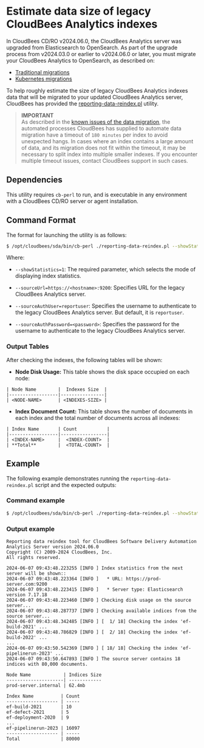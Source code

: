 # Estimate data size of legacy CloudBees Analytics indexes

In CloudBees CD/RO v2024.06.0, the CloudBees Analytics server was upgraded from Elasticsearch to OpenSearch. As part of the upgrade process from v2024.03.0 or earlier to v2024.06.0 or later, you must migrate your CloudBees Analytics to OpenSearch, as described on:

* [Traditional migrations](https://docs.cloudbees.com/docs/cloudbees-cd/latest/troubleshooting/trad-upgrade-to-os)
* [Kubernetes migrations](https://docs.cloudbees.com/docs/cloudbees-cd/latest/troubleshooting/k8s-upgrade-to-os)

To help roughly estimate the size of legacy CloudBees Analytics indexes data that will be migrated to your updated CloudBees Analytics server,  CloudBees has provided the [reporting-data-reindex.pl](reporting-data-reindex.pl) utility.

> **IMPORTANT**  
> As described in the [known issues of the data migration](https://docs.cloudbees.com/docs/cloudbees-cd/latest/troubleshooting/data-migration-es-to-os#data-migration-known-issues), the automated processes CloudBees has supplied to automate data migration have a timeout of `180 minutes` per index to avoid unexpected hangs. 
> In cases where an index contains a large amount of data, and its migration does not fit within the timeout, it may be necessary to split index into multiple smaller indexes. If you encounter multiple timeout issues, contact CloudBees support in such cases.

## Dependencies
This utility requires `cb-perl` to run, and is executable in any environment with a CloudBees CD/RO server or agent installation.

## Command Format

The format for launching the utility is as follows:

```sh
$ /opt/cloudbees/sda/bin/cb-perl ./reporting-data-reindex.pl --showStatistics=1 --sourceUrl=https://<hostname>:9200 --sourceAuthUser=reportuser --sourceAuthPassword=<password>
```

Where:

* `--showStatistics=1`: The required parameter, which selects the mode of displaying index statistics.

* `--sourceUrl=https://<hostname>:9200`: Specifies URL for the legacy CloudBees Analytics server.

* `--sourceAuthUser=reportuser`: Specifies the username to authenticate to the legacy CloudBees Analytics server. But default, it is `reportuser`.

* `--sourceAuthPassword=<password>`: Specifies the password for the username to authenticate to the legacy CloudBees Analytics server.

### Output Tables

After checking the indexes, the following tables will be shown:

- **Node Disk Usage:** This table shows the disk space occupied on each node:
```
| Node Name        |  Indexes Size  |
|------------------|----------------|
| <NODE-NAME>      | <INDEXES-SIZE> |
```

- **Index Document Count:** This table shows the number of documents in each index and the total number of documents across all indexes:
```
| Index Name       | Count           |
|------------------|-----------------|
| <INDEX-NAME>     |  <INDEX-COUNT>  |
| **Total**        |  <TOTAL-COUNT>  |
```

## Example

The following example demonstrates running the `reporting-data-reindex.pl` script and the expected outputs:

### Command example

```sh
$ /opt/cloudbees/sda/bin/cb-perl ./reporting-data-reindex.pl --showStatistics=1 --sourceUrl=https://prod-server.com:9200 --sourceAuthUser=reportuser --sourceAuthPassword=changeme
```

### Output example
```
Reporting data reindex tool for CloudBees Software Delivery Automation Analytics Server version 2024.06.0
Copyright (C) 2009-2024 CloudBees, Inc.
All rights reserved.

2024-06-07 09:43:48.223255 [INFO ] Index statistics from the next server will be shown::
2024-06-07 09:43:48.223364 [INFO ]   * URL: https://prod-server.com:9200
2024-06-07 09:43:48.223415 [INFO ]   * Server type: Elasticsearch version 7.17.18
2024-06-07 09:43:48.223460 [INFO ] Checking disk usage on the source server...
2024-06-07 09:43:48.287737 [INFO ] Checking available indices from the source server...
2024-06-07 09:43:48.342485 [INFO ] [  1/ 18] Checking the index 'ef-build-2021' ...
2024-06-07 09:43:48.786829 [INFO ] [  2/ 18] Checking the index 'ef-build-2022' ...
...
2024-06-07 09:43:50.542369 [INFO ] [ 18/ 18] Checking the index 'ef-pipelinerun-2023' ...
2024-06-07 09:43:50.647893 [INFO ] The source server contains 18 indices with 80,000 documents.

Node Name            | Indices Size
---------------------| ------------
prod-server.internal | 62.4mb

Index Name          | Count
------------------- | -----
ef-build-2021       | 10
ef-defect-2021      | 5
ef-deployment-2020  | 9
...
ef-pipelinerun-2023 | 16097
------------------- | -----
Total               | 80000

```